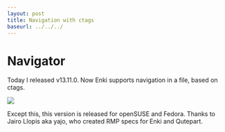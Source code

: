 ```yaml
---
layout: post
title: Navigation with ctags
baseurl: ../../../
---
```


# Navigator

Today I released v13.11.0. Now Enki supports navigation in a file, based on ctags.

<img src="../../../blog-screens/navigator.png"/>


Except this, this version is released for openSUSE and Fedora. Thanks to Jairo Llopis aka yajo, who created RMP specs for Enki and Qutepart.
